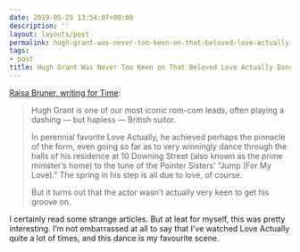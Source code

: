 ```yaml
---
date: 2019-05-25 13:54:07+00:00
description: ''
layout: layouts/post
permalink: hugh-grant-was-never-too-keen-on-that-beloved-love-actually-dance-scene/
tags:
- post
title: Hugh Grant Was Never Too Keen on That Beloved Love Actually Dance Scene
---
```


<p><a href="http://time.com/5101596/hugh-grant-love-actually-dance/">Raisa Bruner, writing for Time</a>:</p>
<blockquote><p>
  Hugh Grant is one of our most iconic rom-com leads, often playing a dashing — but hapless — British suitor.</p>
<p>In perennial favorite Love Actually, he achieved perhaps the pinnacle of the form, even going so far as to very winningly dance through the halls of his residence at 10 Downing Street (also known as the prime minister’s home) to the tune of the Pointer Sisters’ “Jump (For My Love).” The spring in his step is all due to love, of course.</p>
<p>But it turns out that the actor wasn’t actually very keen to get his groove on.</p></blockquote>
<p>I certainly read some strange articles. But at leat for myself, this was pretty interesting. I’m not embarrassed at all to say that I’ve watched Love Actually quite a lot of times, and this dance is my favourite scene.</p>